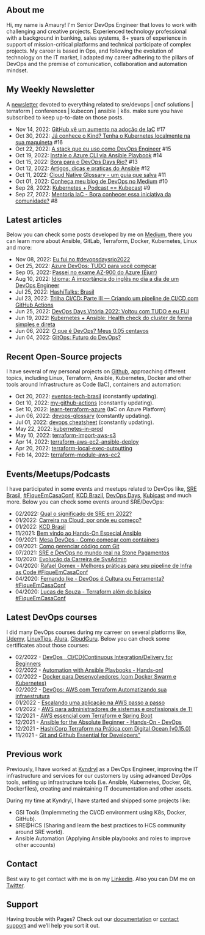 ## About me
Hi, my name is Amaury! I'm Senior DevOps Engineer that loves to work with challenging and creative projects. Experienced technology professional with a background in banking, sales systems, 8+ years of experience in support of mission-critical platforms and technical participate of complex projects. My career is based in Ops, and following the evolution of technology on the IT market, I adapted my career adhering to the pillars of DevOps and the premise of comunication, collaboration and automation mindset.  

## My Weekly Newsletter
A [newsletter](https://www.getrevue.co/profile/amaurybsouza_) devoted to everything related to sre/devops | cncf solutions | terraform | conferences | kubecon | ansible | k8s. make sure you have subscribed to keep up-to-date on those posts.

- Nov 14, 2022: [GitHub vê um aumento na adoção de IaC](https://www.getrevue.co/profile/amaurybsouza_/issues/github-ve-um-aumento-na-adocao-de-iac-1433137) #17
- Oct 30, 2022: [Já conhece o Kind? Tenha o Kubernetes localmente na sua maquineta](https://www.getrevue.co/profile/amaurybsouza_/issues/ja-conhece-o-kind-tenha-o-kubernetes-localmente-na-sua-maquineta-1433092) #16
- Oct 22, 2022: [A stack que eu uso como DevOps Engineer](https://www.getrevue.co/profile/amaurybsouza_/issues/a-stack-que-eu-uso-como-devops-engineer-1416040) #15
- Oct 19, 2022: [Instale o Azure CLI via Ansible Playbook](https://www.getrevue.co/profile/amaurybsouza_/issues/instale-o-azure-cli-via-ansible-playbook-1409715) #14
- Oct 15, 2022: [Bora para o DevOps Days Rio?](https://www.getrevue.co/profile/amaurybsouza_/issues/bora-para-o-devops-days-rio-1405712) #13
- Oct 12, 2022: [Artigos, dicas e praticas do Ansible](https://www.getrevue.co/profile/amaurybsouza_/issues/artigos-dicas-e-praticas-do-ansible-1403336) #12
- Oct 11, 2022: [Cloud Native Glossary - um guia que salva](https://www.getrevue.co/profile/amaurybsouza_/issues/cloud-native-glossary-um-guia-que-salva-demais-1388804) #11
- Oct 01, 2022: [Conheça meu blog de DevOps no Medium](https://www.getrevue.co/profile/amaurybsouza_/issues/conheca-meu-blog-de-devops-no-medium-1382563) #10
- Sep 28, 2022: [Kubernetes + Podcast == Kubecast](https://www.getrevue.co/profile/amaurybsouza_/issues/kubernetes-podcast-kubecast-1380913) #9
- Sep 27, 2022: [Mentoria IaC - Bora conhecer essa iniciativa da comunidade?](https://www.getrevue.co/profile/amaurybsouza_/issues/mentoria-iac-bora-conhecer-essa-iniciativa-da-comunidade-1379074) #8

## Latest articles
Below you can check some posts developed by me on [Medium](https://amaurybsouza.medium.com), there you can learn more about Ansible, GitLab, Terraform, Docker, Kubernetes, Linux and more:

- Nov 08, 2022: [Eu fui no #devopsdaysrio2022](https://amaurybsouza.medium.com/eu-fui-no-devopsdaysrio2022-329a2af38255)
- Oct 25, 2022: [Azure DevOps: TUDO para você começar](https://amaurybsouza.medium.com/azure-devops-tudo-para-voc%C3%AA-come%C3%A7ar-dbd1eff6b0d0)
- Sep 05, 2022: [Passei no exame AZ-900 do Azure (Éjurr)](https://amaurybsouza.medium.com/passei-no-exame-az-900-do-azure-%C3%A9jurr-251962848367)
- Aug 10, 2022: [Idioma: A importância do inglês no dia a dia de um DevOps Engineer](https://amaurybsouza.medium.com/idioma-a-import%C3%A2ncia-do-ingl%C3%AAs-no-dia-a-dia-de-um-devops-engineer-f94e6ab2dd0a)
- Jul 25, 2022: [HashiTalks: Brasil](https://amaurybsouza.medium.com/hashitalks-brasil-fb6a85dd22ce)
- Jul 23, 2022: [Trilha CI/CD: Parte III — Criando um pipeline de CI/CD com GitHub Actions](https://amaurybsouza.medium.com/trilha-ci-cd-parte-iii-criando-um-pipeline-de-ci-cd-com-github-actions-para-automatizar-a-c5074deb3d8d)
- Jun 25, 2022: [DevOps Days Vitória 2022: Voltou com TUDO e eu FUI](https://amaurybsouza.medium.com/devops-days-vit%C3%B3ria-2022-voltou-com-tudo-e-eu-fui-72665dbe9d89)
- Jun 19, 2022: [Kubernetes + Ansible: Health check do cluster de forma simples e direta](https://amaurybsouza.medium.com/kubernetes-ansible-health-check-do-cluster-de-forma-simples-e-direta-858bb4697d45)
- Jun 06, 2022: [O que é DevOps? Meus 0.05 centavos](https://amaurybsouza.medium.com/o-que-%C3%A9-devops-meus-0-05-centavos-e7ece879730b)
- Jun 04, 2022: [GitOps: Futuro do DevOps?](https://amaurybsouza.medium.com/gitops-futuro-do-devops-f0486e1d6e7)

## Recent Open-Source projects
I have several of my personal projects on [Github](https://github.com/amaurybsouza), approaching different topics, including Linux, Terraform, Ansible, Kubernetes, Docker and  other tools around Infrastructure as Code (IaC), containers and automation:

- Oct 20, 2022: [eventos-tech-brasil](https://github.com/Abacatinhos/eventos-tech-brasil) (constantly updating).
- Oct 10, 2022: [my-github-actions](https://github.com/amaurybsouza/my-github-actions) (constantly updating).
- Set 10, 2022: [learn-terraform-azure](https://github.com/Terraform-Tutorials/learn-terraform-azure) (IaC on Azure Platform)
- Jun 06, 2022: [devops-glossary](https://github.com/Kubernetes-Tutorialz/devops-glossary) (constantly updating).
- Jul 01, 2022: [devops cheatsheet](https://github.com/amaurybsouza/devops-cheatsheet) (constantly updating).
- May 22, 2022: [kubernetes-in-prod](https://github.com/Kubernetes-Tutorialz/kubernetes-in-prod) 
- May 10, 2022: [terraform-import-aws-s3](https://github.com/Terraform-Tutorials/terraform-import-aws-s3)
- Apr 14, 2022: [terraform-aws-ec2-ansible-deploy](https://github.com/Terraform-Tutorials/terraform-aws-ec2-ansible-deploy)
- Apr 20, 2022: [terraform-local-exec-outputting](https://github.com/Terraform-Tutorials/terraform-local-exec-outputting)
- Feb 14, 2022: [terraform-module-aws-ec2](https://github.com/Terraform-Tutorials/terraform-module-aws-ec2)

## Events/Meetups/Podcasts

I have participated in some events and meetups related to DevOps like, [SRE Brasil](https://www.meetup.com/SREBrasil/), [#FiqueEmCasaConf](https://www.youtube.com/watch?v=jke_qf6SgAg&list=PLf-O3X2-mxDmn0ikyO7OF8sPr2GDQeZXk&ab_channel=LINUXtips), [KCD Brazil](https://twitter.com/kcdbrasil), [DevOps Days](https://devopsdays.org/), [Kubicast](https://getup.io/kubicast) and much more. Below you can check some events around SRE/DevOps:

- 02/2022: [Qual o significado de SRE em 2022?](https://www.meetup.com/SREBrasil/events/284175191?response=3&action=rsvp&utm_medium=email&utm_source=braze_canvas&utm_campaign=mmrk_alleng_event_announcement_prod_v4_en&utm_term=promo&utm_content=lp_meetup) 
- 01/2022: [Carreira na Cloud, por onde eu começo?](https://www.youtube.com/watch?v=VJ53PFSUbtc) 
- 01/2022: [KCD Brasil](https://twitter.com/kcdbrasil) 
- 11/2021: [Bem vindo ao Hands-On Especial Ansible](https://www.youtube.com/watch?v=9Lx6bCs4nJo&ab_channel=4LinuxOpenSoftwareSpecialists) 
- 09/2021: [Mesa DevOps - Como começar com containers](https://www.youtube.com/watch?v=6YfWh8nPcRY) 
- 09/2021: [Como gerenciar código com Git](https://www.youtube.com/watch?v=uh4oANEA-lo&ab_channel=Fabr%C3%ADcioVeronezKubeDev) 
- 07/2021: [SRE e DevOps no mundo real na Stone Pagamentos](https://www.youtube.com/watch?v=q-68OyzfiAU) 
- 10/2020: [Evolução da Carreira de SysAdmin](https://www.youtube.com/watch?v=VIX351V0unw) 
- 04/2020: [Rafael Gomex - Melhores práticas para seu pipeline de Infra as Code #FiqueEmCasaConf](https://www.youtube.com/watch?v=XGSuK8kyGag&list=PLf-O3X2-mxDmn0ikyO7OF8sPr2GDQeZXk&index=16&ab_channel=LINUXtips) 
- 04/2020: [Fernando Ike - DevOps é Cultura ou Ferramenta? #FiqueEmCasaConf](https://www.youtube.com/watch?v=5BgPIETVYSQ&list=PLf-O3X2-mxDmn0ikyO7OF8sPr2GDQeZXk&index=14&ab_channel=LINUXtips) 
- 04/2020: [Lucas de Souza - Terraform além do básico #FiqueEmCasaConf](https://www.youtube.com/watch?v=P3aY4_vxzWQ&ab_channel=LINUXtips) 

## Latest DevOps courses

I did many DevOps courses during my carreer on several platforms like, [Udemy](https://www.udemy.com/), [LinuxTips](https://www.linuxtips.io/collections/treinamentos), [Alura](https://www.alura.com.br/escola-devops), [CloudGuru](https://acloudguru.com/). Below you can check some certificates about those courses:

- 02/2022 - [DevOps , CI/CD(Continuous Integration/Delivery for Beginners](https://t.co/MpmJhwyR4F)
- 02/2022 - [Automation with Ansible Playbooks - Hands-on!](https://www.udemy.com/certificate/UC-58d8c463-e3dc-445f-8f8a-4a6324743367/)
- 02/2022 - [Docker para Desenvolvedores (com Docker Swarm e Kubernetes)](http://ude.my/UC-54319ead-6091-4745-a452-1a983b580375)
- 02/2022 - [DevOps: AWS com Terraform Automatizando sua infraestrutura](https://www.udemy.com/certificate/UC-c488a961-c184-4588-ae9a-f1e5a4790c44/)
- 01/2022 - [Escalando uma aplicação na AWS passo a passo](https://www.udemy.com/certificate/UC-ff476ef3-51c5-4be7-8924-a78b32f07073/)
- 01/2022 - [AWS para administradores de sistemas e profissionais de TI](https://www.udemy.com/certificate/UC-bffcf718-9d78-47fb-ac11-7e1e973af13c/)
- 12/2021 - [AWS essencial com Terraform e Spring Boot](https://www.udemy.com/certificate/UC-445d49eb-900d-4ca3-93a0-d7cebb056af2/)
- 12/2021 - [Ansible for the Absolute Beginner - Hands-On - DevOps](https://www.udemy.com/certificate/UC-6c94c794-60b6-43fe-b7e1-a1a8e9c2d579/)
- 12/2021 - [HashiCorp Terraform na Prática com Digital Ocean [v0.15.0]](https://www.udemy.com/certificate/UC-afe8fa93-e550-40e7-99ea-81d8d96b18ff/)
- 11/2021 - [Git and Github Essential for Developers"](https://www.udemy.com/certificate/UC-f16443db-4d36-4577-95ab-238e54048a2f/)

## Previous work
Previously, I have worked at [Kyndryl](https://www.kyndryl.com/us/en) as a DevOps Engineer, improving the IT infrastructure and services for our customers by using advanced DevOps tools, setting up infrastructure tools (i.e. Ansible, Kubernetes, Docker, Git, Dockerfiles), creating and maintaining IT documentation and other assets.

During my time at Kyndryl, I have started and shipped some projects like:

- GSI Tools (Implemmeting the CI/CD environment using K8s, Docker, GitHub).
- SRE@HCS (Sharing and learn the best practices to HCS community around SRE world).
- Ansible Automation (Applying Ansible playbooks and roles to improve other accounts)

## Contact
Best way to get contact with me is on my [Linkedin](https://www.linkedin.com/in/amaurybsouza/). Also you can DM me on [Twitter](https://twitter.com/amaurybsouza_).

## Support
Having trouble with Pages? Check out our [documentation](https://docs.github.com/categories/github-pages-basics/) or [contact support](https://support.github.com/contact) and we’ll help you sort it out.
